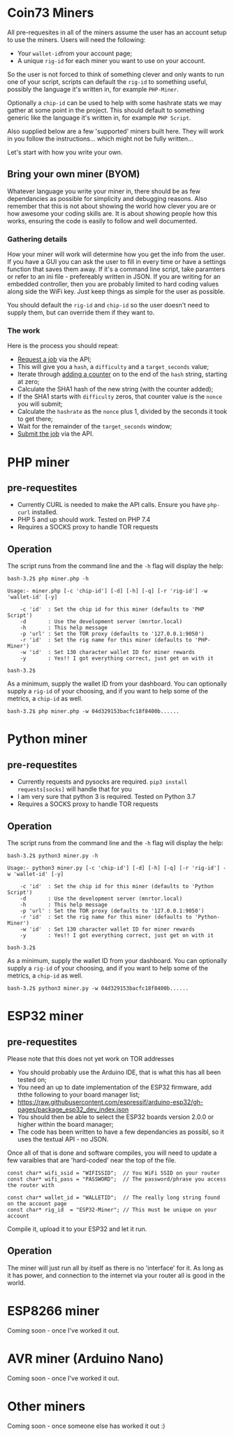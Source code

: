 # Coin73 Miners

All pre-requesites in all of the miners assume the user has an account setup to use the miners. Users will need the following:

 * Your `wallet-id`from your account page;
 * A unique `rig-id` for each miner you want to use on your account.

So the user is not forced to think of something clever and only wants to run one of your script, scripts can default the `rig-id` to something useful, possibly the language it's written in, for example `PHP-Miner`.

Optionally  a `chip-id` can be used to help with some hashrate stats we may gather at some point in the project. This should default to something generic like the language it's written in, for example `PHP Script`. 

Also supplied below are a few 'supported' miners built here. They will work in you follow the instructions... which might not be fully written...

Let's start with how you write your own.

## Bring your own miner (BYOM)

Whatever language you write your miner in, there should be as few dependancies as possible for simplicity and debugging reasons. Also remember that this is not about showing the world how clever you are or how awesome your coding skills are. It is about showing people how this works, ensuring the code is easily to follow and well documented.

### Gathering details

How your miner will work will determine how you get the info from the user. If you have a GUI you can ask the user to fill in every time or have a settings function that saves them away. If it's a command line script, take paramters or refer to an ini file - prefereably written in JSON. If you are writing for an embedded controller, then you are probably limited to hard coding values along side the WiFi key. Just keep things as simple for the user as possible. 

You should default the `rig-id` and `chip-id` so the user doesn't need to supply them, but can override them if they want to.

### The work

Here is the process you should repeat:

 * [Request a job](https://coin73.appspot.com/wiki/api/job/request) via the API;
 * This will give you a `hash`, a `difficulty` and a `target_seconds` value;
 * Iterate through [adding a counter](https://coin73.appspot.com/wiki/mining/work) on to the end of the `hash` string, starting at zero;
 * Calculate the SHA1 hash of the new string (with the counter added);
 * If the SHA1 starts with `difficulty` zeros, that counter value is the `nonce` you will submit;
 * Calculate the `hashrate` as the `nonce` plus 1, divided by the seconds it took to get there;
 * Wait for the remainder of the `target_seconds` window;
 * [Submit the job](https://coin73.appspot.com/wiki/api/job/submit) via the API.

# PHP miner

## pre-requestites

 * Currently CURL is needed to make the API calls. Ensure you have `php-curl` installed.
 * PHP 5 and up should work. Tested on PHP 7.4
 * Requires a SOCKS proxy to handle TOR requests

## Operation

The script runs from the command line and the `-h` flag will display the help:

```language-console
bash-3.2$ php miner.php -h

Usage:- miner.php [-c 'chip-id'] [-d] [-h] [-q] [-r 'rig-id'] -w 'wallet-id' [-y]

    -c 'id'  : Set the chip id for this miner (defaults to 'PHP Script')
    -d       : Use the development server (mnrtor.local)
    -h       : This help message
    -p 'url' : Set the TOR proxy (defaults to '127.0.0.1:9050')
    -r 'id'  : Set the rig name for this miner (defaults to 'PHP-Miner')
    -w 'id'  : Set 130 character wallet ID for miner rewards
    -y       : Yes!! I got everything correct, just get on with it

bash-3.2$ 
```

As a minimum, supply the wallet ID from your dashboard. You can optionally supply a `rig-id` of your choosing, and if you want to help some of the metrics, a `chip-id` as well.

```language-console
bash-3.2$ php miner.php -w 04d329153bacfc18f8400b......
```

# Python miner

## pre-requestites

 * Currently requests and pysocks are required. `pip3 install requests[socks]` will handle that for you
 * I am very sure that python 3 is required. Tested on Python 3.7
 * Requires a SOCKS proxy to handle TOR requests

## Operation

The script runs from the command line and the `-h` flag will display the help:

```language-console
bash-3.2$ python3 miner.py -h

Usage:- python3 miner.py [-c 'chip-id'] [-d] [-h] [-q] [-r 'rig-id'] -w 'wallet-id' [-y]

    -c 'id'  : Set the chip id for this miner (defaults to 'Python Script')
    -d       : Use the development server (mnrtor.local)
    -h       : This help message
    -p 'url' : Set the TOR proxy (defaults to '127.0.0.1:9050')
    -r 'id'  : Set the rig name for this miner (defaults to 'Python-Miner')
    -w 'id'  : Set 130 character wallet ID for miner rewards
    -y       : Yes!! I got everything correct, just get on with it

bash-3.2$ 
```

As a minimum, supply the wallet ID from your dashboard. You can optionally supply a `rig-id` of your choosing, and if you want to help some of the metrics, a `chip-id` as well.

```language-console
bash-3.2$ python3 miner.py -w 04d329153bacfc18f8400b......
```

# ESP32 miner

## pre-requestites

Please note that this does not yet work on TOR addresses

 * You should probably use the Arduino IDE, that is what this has all been tested on;
 * You need an up to date implementation of the ESP32 firmware, add ththe following to your board manager list;
 * https://raw.githubusercontent.com/espressif/arduino-esp32/gh-pages/package_esp32_dev_index.json
 * You should then be able to select the ESP32 boards version 2.0.0 or higher within the board manager;
 * The code has been written to have a few dependancies as possibl, so it uses the textual API - no JSON.

Once all of that is done and software compiles, you will need to update a few varaibles that are 'hard-coded' near the top of the file.

```language-c
const char* wifi_ssid = "WIFISSID";  // You WiFi SSID on your router
const char* wifi_pass = "PASSWORD";  // The password/phrase you access the router with

const char* wallet_id = "WALLETID";  // The really long string found on the account page
const char* rig_id  = "ESP32-Miner"; // This must be unique on your account
```

Compile it, upload it to your ESP32 and let it run.

## Operation

The miner will just run all by itself as there is no 'interface' for it. As long as it has power, and connection to the internet via your router all is good in the world.

# ESP8266 miner

Coming soon - once I've worked it out.

# AVR miner (Arduino Nano)

Coming soon - once I've worked it out.

# Other miners

Coming soon - once someone else has worked it out :)
